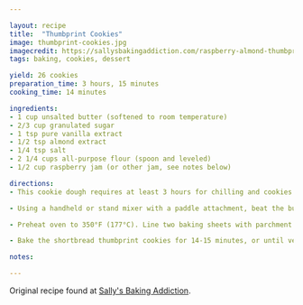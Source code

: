 ```yaml
---

layout: recipe
title:  "Thumbprint Cookies"
image: thumbprint-cookies.jpg
imagecredit: https://sallysbakingaddiction.com/raspberry-almond-thumbprint-cookies/
tags: baking, cookies, dessert

yield: 26 cookies
preparation_time: 3 hours, 15 minutes
cooking_time: 14 minutes

ingredients:
- 1 cup unsalted butter (softened to room temperature)
- 2/3 cup granulated sugar
- 1 tsp pure vanilla extract
- 1/2 tsp almond extract
- 1/4 tsp salt
- 2 1/4 cups all-purpose flour (spoon and leveled)
- 1/2 cup raspberry jam (or other jam, see notes below)

directions:
- This cookie dough requires at least 3 hours for chilling and cookies must cool before glazing. Don’t forget to plan ahead!

- Using a handheld or stand mixer with a paddle attachment, beat the butter on high speed until creamy, about 1 minute. Switch mixer to medium speed and add the the sugar, vanilla, and almond extracts. Scrape down the sides and the bottom of the bowl as needed. Add the salt and flour. Turn the mixer on low and slowly beat until a very soft dough is formed.  Press the dough down to compact it and tightly cover with plastic wrap to chill until firm, at least 3 hours.

- Preheat oven to 350°F (177°C). Line two baking sheets with parchment paper or silicone baking mats (silicone mats preferred to reduce spreading). Shape the cookie dough into balls. Mine were about 1 Tbsp of dough per ball. Make sure they’re nice and smooth. If you find that the balls of dough are sticky and/or have gotten a little soft after rolling- place the balls of dough back into the refrigerator to firm up. You absolutely DO NOT want soft dough.* Make an indentation with your thumb into each ball. The dough may crack slightly when you press your thumb into it. Simply smooth it out with your fingers if you can. Otherwise, it’s perfectly fine to have a few cracks. Fill each with a scant ½ tsp of jam. (Or however much it can hold.)

- Bake the shortbread thumbprint cookies for 14-15 minutes, or until very lightly browned on the edges. The cookies will puff up and spread slightly. Do not overbake. In fact, I only baked mine for 13-14 minutes. I prefer them a little soft. Allow the cookies to cool on the baking sheet for 5 minutes before transferring to a wire rack. Allow to cool for at least 30 minutes before glazing.

notes:

---
```


Original recipe found at [Sally's Baking Addiction](https://sallysbakingaddiction.com/raspberry-almond-thumbprint-cookies/).